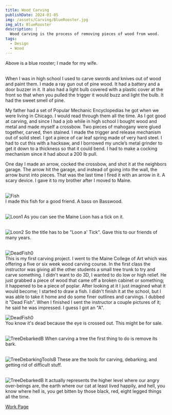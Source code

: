 ```yaml
---
title: Wood Carving
publishDate: 2024-01-05
img: /assets/Carving/BlueRooster.jpg
img_alt: BlueRooster
description: |
  Wood carving is the process of removing pieces of wood from wood.
tags:
  - Design
  - Wood
---
```

<!-- ![BlueRooster](/assets/Carving/BlueRooster.jpg)<br> -->
Above is a blue rooster; I made for my wife.<br><br>

When I was in high school I used to carve swords and knives out of wood and paint them. I made a ray gun out of pine wood. It had a battery and
a door buzzer in it. It also had a light bulb covered with a plastic cover at the front so that when you pulled the trigger it would buzz and light the bulb. It had the sweet smell of pine.

My father had a set of Popular Mechanic Encyclopedias he got when we were living in Chicago. I would read through them all the time.  As I got good at carving, and since I had a job while in high school I bought wood and metal and made myself a crossbow. Two pieces of mahogany were glued together, carved, then stained. I made the trigger and release mechanism out of solid steel. I got a piece of car leaf spring made of very hard steel. I had to cut this with a hacksaw, and I borrowed my uncle’s metal grinder to get it down to a thickness so that it could bend. I had to make a cocking mechanism since it had about a 200 lb pull.

One day I made an arrow, cocked the crossbow, and shot it at the neighbors garage. The arrow hit the garage, and instead of going into the wall, the arrow burst into pieces. That was the last time I fired it with an arrow in it. A scary device. I gave it to my brother after I moved to Maine.<br><br>

![Fish](/assets/Carving/Fish.jpg)<br>
I made this fish for a good friend. A bass on Basswood.<br><br>

![Loon1](/assets/Carving/Loon1.jpg)
As you can see the Maine Loon has a tick on it.<br><br>

![Loon2](/assets/Carving/Loon2.jpg)
So the title has to be "Loon a' Tick". Gave this to our friends of many years.<br><br>

![DeadFish0](/assets/Carving/DeadFish0A.jpg)<br>
This is my first carving project. I went to the Maine College of Art which was offering a five or six week wood carving course. In the first class the instructor was giving all the other students a small tree trunk to try and carve something. I didn't want to do 3D, I wanted to do low or high relief. He just grabbed a piece of wood that came off a broken cabinet or something; it happened to be a piece of poplar. After looking at it I just imagined what it would become; I started to draw a fish. I didn't finish it at the school, but I was able to take it home and do some finer outlines and carvings. I dubbed it "Dead Fish". When I finished I sent the instructor a couple pictures of it; he said he was impressed. I guess I got an "A".<br>

![DeadFish0](/assets/Carving/DeadFish001.jpg)<br>
You know it's dead because the eye is crossed out. This might be for sale.<br><br>

![TreeDebarkedB](/assets/Carving/TreeDebarkedB.JPG)
When carving a tree the first thing to do is remove its bark.<br><br>

![TreeDebarkingToolsB](/assets/Carving/TreeDebarkingToolsB.JPG)
These are the tools for carving, debarking, and getting rid of difficult stuff.<br><br>

![TreeDebarkedB](/assets/Carving/TreeAndMe2.jpg)
It actually represents the higher level where our angry over-beings are, the earth where our cat at least lived happily, and hell, you know where hell is, you get bitten by those black, red, eight legged things all the time.<br>

<a href="/work/">Work Page</a>
